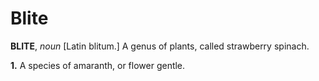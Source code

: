 # Blite

**BLITE**, _noun_ \[Latin blitum.\] A genus of plants, called strawberry spinach.

**1.** A species of amaranth, or flower gentle.